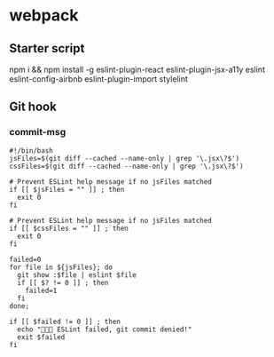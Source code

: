 # webpack

## Starter script
npm i && npm install -g eslint-plugin-react eslint-plugin-jsx-a11y eslint eslint-config-airbnb eslint-plugin-import stylelint

## Git hook
### commit-msg

```
#!/bin/bash
jsFiles=$(git diff --cached --name-only | grep '\.jsx\?$')
cssFiles=$(git diff --cached --name-only | grep '\.jsx\?$')

# Prevent ESLint help message if no jsFiles matched
if [[ $jsFiles = "" ]] ; then
  exit 0
fi

# Prevent ESLint help message if no jsFiles matched
if [[ $cssFiles = "" ]] ; then
  exit 0
fi

failed=0
for file in ${jsFiles}; do
  git show :$file | eslint $file
  if [[ $? != 0 ]] ; then
    failed=1
  fi
done;

if [[ $failed != 0 ]] ; then
  echo "🚫🚫🚫 ESLint failed, git commit denied!"
  exit $failed
fi
```